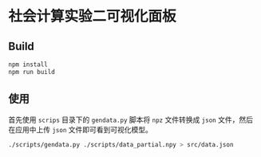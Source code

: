 # 社会计算实验二可视化面板

## Build

```sh
npm install
npm run build
```

## 使用

首先使用 `scrips` 目录下的 `gendata.py` 脚本将 `npz` 文件转换成 `json` 文件，然后在应用中上传 `json` 文件即可看到可视化模型。

```sh
./scripts/gendata.py ./scripts/data_partial.npy > src/data.json
```
